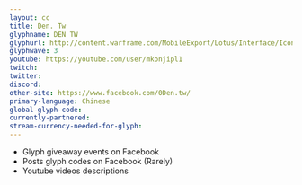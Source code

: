 ```yaml
---
layout: cc
title: Den. Tw 
glyphname: DEN TW
glyphurl: http://content.warframe.com/MobileExport/Lotus/Interface/Icons/Player/ContentCreators/Dentw.png
glyphwave: 3
youtube: https://youtube.com/user/mkonjipl1
twitch: 
twitter: 
discord: 
other-site: https://www.facebook.com/0Den.tw/
primary-language: Chinese
global-glyph-code: 
currently-partnered: 
stream-currency-needed-for-glyph: 
---
```

* Glyph giveaway events on Facebook
* Posts glyph codes on Facebook (Rarely)
* Youtube videos descriptions
